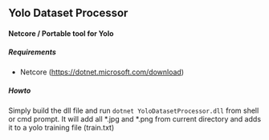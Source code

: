 ## Yolo Dataset Processor
#### Netcore / Portable tool for Yolo

##### Requirements
- Netcore (https://dotnet.microsoft.com/download)

##### Howto
Simply build the dll file and run `dotnet YoloDatasetProcessor.dll` from shell or cmd prompt.
It will add all *.jpg and *.png from current directory and adds it to a yolo training file (train.txt)